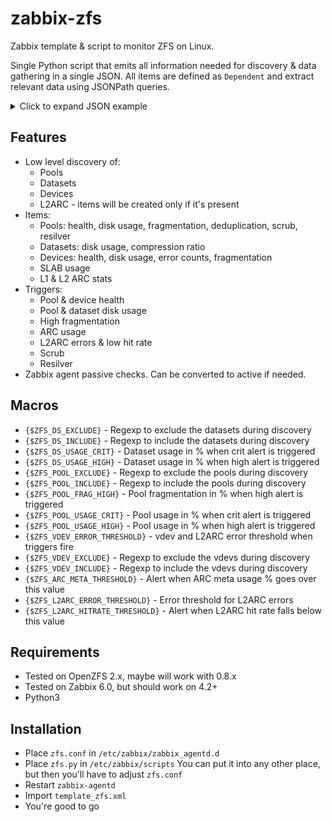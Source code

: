 # zabbix-zfs

Zabbix template & script to monitor ZFS on Linux.

Single Python script that emits all information needed for discovery & data gathering in a single JSON.
All items are defined as `Dependent` and extract relevant data using JSONPath queries.

<details>
    <summary>Click to expand JSON example</summary>

```json
{
  "vdevs": {
    "/dev/sda1": {
      "name": "/dev/sda1",
      "size": 0,
      "alloc": 0,
      "free": 0,
      "frag": 0,
      "usage": 0,
      "online": 1,
      "errors": {
        "read": 0,
        "write": 0,
        "cksum": 0
      }
    }
  },

  "pools": {
    "pool1": {
      "name": "pool1",
      "size": 11957188952064,
      "alloc": 4227267283968,
      "free": 7729921668096,
      "frag": 5,
      "usage": 35,
      "dedup": 1.0,
      "scrub": 0,
      "resilver": 0,
      "online": 1
    }
  },

  "datasets": {
    "pool1": {
      "name": "pool1",
      "avail": 5502826989670,
      "used": 3162194032538,
      "compress": 1.05,
      "referenced": 38300
    }
  },

  "arc": {
    "l1": {
      "size": 5398891600,
      "hitrate": 91.56803867935483,
      "free": 458843264
    },
    "l2": {
      "usage": 142278352384,
      "usage_actual": 137375770112,
      "hitrate": 94.00152633863829,
      "bytes_read": 241515501568,
      "bytes_written": 25932241920,
      "io_error": 0,
      "cksum_bad": 0
    }
  },

  "slab": 291337024
}
```

</details>

## Features

- Low level discovery of:
  - Pools
  - Datasets
  - Devices
  - L2ARC - items will be created only if it's present
- Items:
  - Pools: health, disk usage, fragmentation, deduplication, scrub, resilver
  - Datasets: disk usage, compression ratio
  - Devices: health, disk usage, error counts, fragmentation
  - SLAB usage
  - L1 & L2 ARC stats
- Triggers:
  - Pool & device health
  - Pool & dataset disk usage
  - High fragmentation
  - ARC usage
  - L2ARC errors & low hit rate
  - Scrub
  - Resilver
- Zabbix agent passive checks. Can be converted to active if needed.

## Macros

- `{$ZFS_DS_EXCLUDE}` - Regexp to exclude the datasets during discovery
- `{$ZFS_DS_INCLUDE}` - Regexp to include the datasets during discovery
- `{$ZFS_DS_USAGE_CRIT}` - Dataset usage in % when crit alert is triggered
- `{$ZFS_DS_USAGE_HIGH}` - Dataset usage in % when high alert is triggered
- `{$ZFS_POOL_EXCLUDE}` - Regexp to exclude the pools during discovery
- `{$ZFS_POOL_INCLUDE}` - Regexp to include the pools during discovery
- `{$ZFS_POOL_FRAG_HIGH}` - Pool fragmentation in % when high alert is triggered
- `{$ZFS_POOL_USAGE_CRIT}` - Pool usage in % when crit alert is triggered
- `{$ZFS_POOL_USAGE_HIGH}` - Pool usage in % when high alert is triggered
- `{$ZFS_VDEV_ERROR_THRESHOLD}` - vdev and L2ARC error threshold when triggers fire
- `{$ZFS_VDEV_EXCLUDE}` - Regexp to exclude the vdevs during discovery
- `{$ZFS_VDEV_INCLUDE}` - Regexp to include the vdevs during discovery
- `{$ZFS_ARC_META_THRESHOLD}` - Alert when ARC meta usage % goes over this value
- `{$ZFS_L2ARC_ERROR_THRESHOLD}` - Error threshold for L2ARC errors
- `{$ZFS_L2ARC_HITRATE_THRESHOLD}` - Alert when L2ARC hit rate falls below this value

## Requirements

- Tested on OpenZFS 2.x, maybe will work with 0.8.x
- Tested on Zabbix 6.0, but should work on 4.2+
- Python3

## Installation

- Place `zfs.conf` in `/etc/zabbix/zabbix_agentd.d`
- Place `zfs.py` in `/etc/zabbix/scripts`
  You can put it into any other place, but then you'll have to adjust `zfs.conf`
- Restart `zabbix-agentd`
- Import `template_zfs.xml`
- You're good to go
